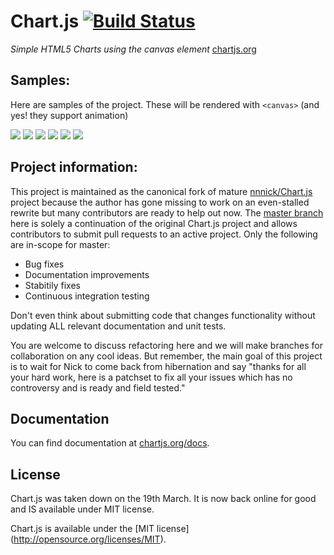 Chart.js [![Build Status](https://travis-ci.org/fulldecent/Chart.js.svg?branch=master)](https://travis-ci.org/fulldecent/Chart.js)
=======
*Simple HTML5 Charts using the canvas element* [chartjs.org](http://www.chartjs.org)

Samples:
--------------------
Here are samples of the project. These will be rendered with `<canvas>` (and yes! they support animation)

<a href="http://imgur.com/F0hp5fl"><img src="http://i.imgur.com/F0hp5fl.gif"/></a>
<a href="http://imgur.com/OLFRJTN"><img src="http://i.imgur.com/OLFRJTN.gif"/></a>
<a href="http://imgur.com/ffOZApy"><img src="http://i.imgur.com/ffOZApy.gif"/></a>
<a href="http://imgur.com/g06MZff"><img src="http://i.imgur.com/g06MZff.gif"/></a>
<a href="http://imgur.com/RUADCOJ"><img src="http://i.imgur.com/RUADCOJ.gif"/></a>
<a href="http://imgur.com/OPNAB1L"><img src="http://i.imgur.com/OPNAB1L.gif"/></a>


Project information:
--------------------
This project is maintained as the canonical fork of mature <a href="https://github.com/nnnick/Chart.js">nnnick/Chart.js</a> project because the author has gone missing to work on an even-stalled rewrite but many contributors are ready to help out now. The <a href="https://github.com/fulldecent/Chart.js/tree/master">master branch</a> here is solely a continuation of the original Chart.js project and allows contributors to submit pull requests to an active project. Only the following are in-scope for master:

 * Bug fixes
 * Documentation improvements
 * Stabitily fixes
 * Continuous integration testing

Don't even think about submitting code that changes functionality without updating ALL relevant documentation and unit tests.

You are welcome to discuss refactoring here and we will make branches for collaboration on any cool ideas. But remember, the main goal of this project is to wait for Nick to come back from hibernation and say "thanks for all your hard work, here is a patchset to fix all your issues which has no controversy and is ready and field tested."


Documentation
-------
You can find documentation at [chartjs.org/docs](http://www.chartjs.org/docs).

License
-------
Chart.js was taken down on the 19th March. It is now back online for good and IS available under MIT license.

Chart.js is available under the [MIT license] (http://opensource.org/licenses/MIT).
